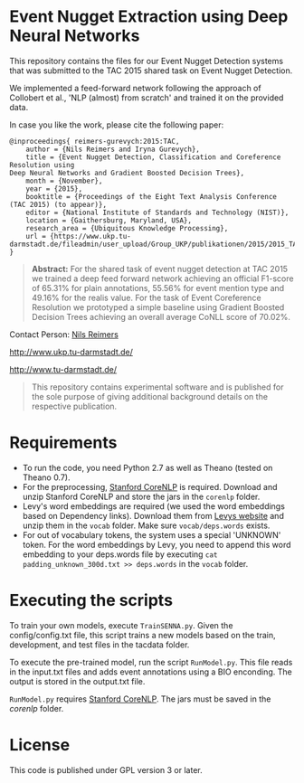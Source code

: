 # Event Nugget Extraction using Deep Neural Networks
This repository contains the files for our Event Nugget Detection systems that was submitted to the TAC 2015 shared task on Event Nugget Detection.

We implemented a feed-forward network following the approach of Collobert et al., 'NLP (almost) from scratch' and trained it on the provided data.


In case you like the work, please cite the following paper:

```
@inproceedings{	reimers-gurevych:2015:TAC,
	author = {Nils Reimers and Iryna Gurevych},
	title = {Event Nugget Detection, Classification and Coreference Resolution using
Deep Neural Networks and Gradient Boosted Decision Trees},
	month = {November},
	year = {2015},
	booktitle = {Proceedings of the Eight Text Analysis Conference (TAC 2015) (to appear)},
	editor = {National Institute of Standards and Technology (NIST)},
	location = {Gaithersburg, Maryland, USA},
	research_area = {Ubiquitous Knowledge Processing},
	url = {https://www.ukp.tu-darmstadt.de/fileadmin/user_upload/Group_UKP/publikationen/2015/2015_TAC_Event_Nugget_Detection.pdf},
}
```

> **Abstract:** For the shared task of event nugget detection at TAC 2015 we trained a deep feed forward network achieving an official F1-score of 65.31% for plain annotations, 55.56% for event mention type and 49.16% for the realis value.
For the task of Event Coreference Resolution we prototyped a simple baseline using Gradient Boosted Decision Trees achieving an overall average CoNLL score of 70.02%.



Contact Person: [Nils Reimers](https://www.ukp.tu-darmstadt.de/people/doctoral-researchers/nils-reimers/?no_cache=1) 

http://www.ukp.tu-darmstadt.de/

http://www.tu-darmstadt.de/

> This repository contains experimental software and is published for the sole purpose of giving additional background details on the respective publication. 


# Requirements 
* To run the code, you need Python 2.7 as well as Theano (tested on Theano 0.7).
* For the preprocessing, [Stanford CoreNLP](http://stanfordnlp.github.io/CoreNLP/index.html) is required. Download and unzip Stanford CoreNLP and store the jars in the `corenlp` folder.
* Levy's word embeddings are required (we used the word embeddings based on Dependency links). Download them from [Levys website](https://levyomer.wordpress.com/2014/04/25/dependency-based-word-embeddings/) and unzip them in the `vocab` folder. Make sure `vocab/deps.words` exists. 
* For out of vocabulary tokens, the system uses a special 'UNKNOWN' token. For the word embeddings by Levy, you need to append this word embedding to your deps.words file by executing `cat padding_unknown_300d.txt >> deps.words` in the `vocab` folder.

# Executing the scripts
To train your own models, execute `TrainSENNA.py`. Given the config/config.txt file, this script trains a new models based on the train, development, and test files in the tacdata folder.

To execute the pre-trained model, run the script `RunModel.py`. This file reads in the input.txt files and adds event annotations using a BIO enconding. The output is stored in the output.txt file.

`RunModel.py` requires [Stanford CoreNLP](http://stanfordnlp.github.io/CoreNLP/index.html). The jars must be saved in the _corenlp_ folder.


# License 
This code is published under GPL version 3 or later. 
